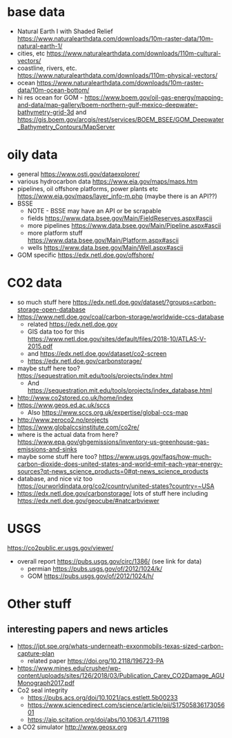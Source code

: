
# base data
- Natural Earth I with Shaded Relief https://www.naturalearthdata.com/downloads/10m-raster-data/10m-natural-earth-1/
- cities, etc https://www.naturalearthdata.com/downloads/110m-cultural-vectors/
- coastline, rivers, etc. https://www.naturalearthdata.com/downloads/110m-physical-vectors/
- ocean https://www.naturalearthdata.com/downloads/10m-raster-data/10m-ocean-bottom/
- hi res ocean for GOM - https://www.boem.gov/oil-gas-energy/mapping-and-data/map-gallery/boem-northern-gulf-mexico-deepwater-bathymetry-grid-3d and https://gis.boem.gov/arcgis/rest/services/BOEM_BSEE/GOM_Deepwater_Bathymetry_Contours/MapServer

# oily data
- general https://www.osti.gov/dataexplorer/
- various hydrocarbon data https://www.eia.gov/maps/maps.htm 
- pipelines, oil offshore platforms, power plants etc https://www.eia.gov/maps/layer_info-m.php (maybe there is an API??)
- BSSE 
  - NOTE - BSSE may have an API or be scrapable
  - fields https://www.data.bsee.gov/Main/FieldReserves.aspx#ascii 
  - more pipelines  https://www.data.bsee.gov/Main/Pipeline.aspx#ascii
  - more platform stuff https://www.data.bsee.gov/Main/Platform.aspx#ascii
  - wells https://www.data.bsee.gov/Main/Well.aspx#ascii
- GOM specific https://edx.netl.doe.gov/offshore/ 

# CO2 data
- so much stuff here https://edx.netl.doe.gov/dataset/?groups=carbon-storage-open-database
- https://www.netl.doe.gov/coal/carbon-storage/worldwide-ccs-database 
  - related https://edx.netl.doe.gov  
  - GIS data too for this https://www.netl.doe.gov/sites/default/files/2018-10/ATLAS-V-2015.pdf 
  - and https://edx.netl.doe.gov/dataset/co2-screen 
  - https://edx.netl.doe.gov/carbonstorage/ 
- maybe stuff here too? https://sequestration.mit.edu/tools/projects/index.html  
  - And https://sequestration.mit.edu/tools/projects/index_database.html 
- http://www.co2stored.co.uk/home/index 
- https://www.geos.ed.ac.uk/sccs 
  - Also https://www.sccs.org.uk/expertise/global-ccs-map 
- http://www.zeroco2.no/projects 
- https://www.globalccsinstitute.com/co2re/ 
- where is the actual data from here? https://www.epa.gov/ghgemissions/inventory-us-greenhouse-gas-emissions-and-sinks
- maybe some stuff here too? https://www.usgs.gov/faqs/how-much-carbon-dioxide-does-united-states-and-world-emit-each-year-energy-sources?qt-news_science_products=0#qt-news_science_products
- database, and nice viz too https://ourworldindata.org/co2/country/united-states?country=~USA
- https://edx.netl.doe.gov/carbonstorage/ lots of stuff here including https://edx.netl.doe.gov/geocube/#natcarbviewer

# USGS
https://co2public.er.usgs.gov/viewer/
- overall report https://pubs.usgs.gov/circ/1386/ (see link for data)
  - permian https://pubs.usgs.gov/of/2012/1024/k/
  - GOM https://pubs.usgs.gov/of/2012/1024/h/

# Other stuff
## interesting papers and news articles
- https://jpt.spe.org/whats-underneath-exxonmobils-texas-sized-carbon-capture-plan
  - related paper https://doi.org/10.2118/196723-PA
- https://www.mines.edu/crusher/wp-content/uploads/sites/126/2018/03/Publication_Carey_CO2Damage_AGUMonograph2017.pdf 
- Co2 seal integrity 
  - https://pubs.acs.org/doi/10.1021/acs.estlett.5b00233 
  - https://www.sciencedirect.com/science/article/pii/S1750583617305601 
  - https://aip.scitation.org/doi/abs/10.1063/1.4711198 
- a CO2 simulator http://www.geosx.org 
 
